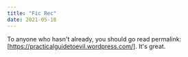 ```yaml
---
title: "Fic Rec"
date: 2021-05-18
---
```

To anyone who hasn't already, you should go read permalink:[https://practicalguidetoevil.wordpress.com/]. It's great.
